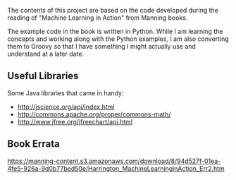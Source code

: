 The contents of this project are based on the code developed during the reading of "Machine Learning in Action" from Manning books.

The example code in the book is written in Python. While I am learning the concepts and working along with the Python examples, I am also converting them to 
Groovy so that I have something I might actually use and understand at a later date.

## Useful Libraries

Some Java libraries that came in handy:

* http://jscience.org/api/index.html
* http://commons.apache.org/proper/commons-math/
* http://www.jfree.org/jfreechart/api.html

## Book Errata

https://manning-content.s3.amazonaws.com/download/8/94d527f-01ea-4fe5-926a-9d0b77bed50e/Harrington_MachineLearninginAction_Err2.htm